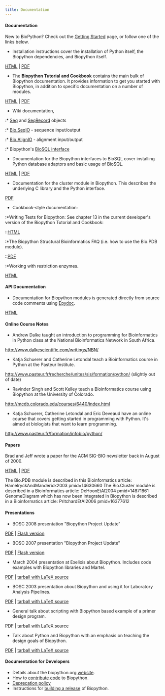 ```yaml
---
title: Documentation
---
```


#### Documentation

New to BioPython? Check out the [Getting
Started](Getting_Started "wikilink") page, or follow one of the links
below.

-   Installation instructions cover the installation of Python itself,
    the Biopython dependencies, and Biopython itself.

  
[HTML](http://biopython.org/DIST/docs/install/Installation.html) |
[PDF](http://biopython.org/DIST/docs/install/Installation.pdf)

-   The **Biopython Tutorial and Cookbook** contains the main bulk of
    Biopython documentation. It provides information to get you started
    with Biopython, in addition to specific documentation on a number
    of modules.

  
[HTML](http://biopython.org/DIST/docs/tutorial/Tutorial.html) |
[PDF](http://biopython.org/DIST/docs/tutorial/Tutorial.pdf)

-   Wiki documentation,

:\* [Seq](Seq "wikilink") and [SeqRecord](SeqRecord "wikilink") objects

:\* [Bio.SeqIO](SeqIO "wikilink") - sequence input/output

:\* [Bio.AlignIO](AlignIO "wikilink") - alignment input/output

:\* Biopython's [BioSQL interface](BioSQL "wikilink")

-   Documentation for the Biopython interfaces to BioSQL cover
    installing Python database adaptors and basic usage of BioSQL.

  
[HTML](http://biopython.org/DIST/docs/biosql/python_biosql_basic.html) |
[PDF](http://biopython.org/DIST/docs/biosql/python_biosql_basic.pdf)

-   Documentation for the cluster module in Biopython. This describes
    the underlying C library and the Python interface.

  
[PDF](http://biopython.org/DIST/docs/cluster/cluster.pdf)

-   Cookbook-style documentation:

:\*Writing Tests for Biopython: See chapter 13 in the current
developer's version of the Biopython Tutorial and Cookbook:

::[HTML](http://biopython.org/DIST/docs/tutorial/Tutorial.proposal.html)

:\*The Biopython Structural Bioinformatics FAQ (i.e. how to use the
Bio.PDB module).

::[PDF](http://biopython.org/DIST/docs/cookbook/biopdb_faq.pdf)

:\*Working with restriction enzymes.

  
  
[HTML](http://biopython.org/DIST/docs/cookbook/Restriction.html)

#### API Documentation

-   Documentation for Biopython modules is generated directly from
    source code comments using [Epydoc](http://epydoc.sourceforge.net/).

  
[HTML](http://biopython.org/DIST/docs/api)

#### Online Course Notes

-   Andrew Dalke taught an introduction to programming for
    Bioinformatics in Python class at the National Bioinformatics
    Network in South Africa.

  
<http://www.dalkescientific.com/writings/NBN/>

-   Katja Schuerer and Catherine Letondal teach a Bioinformatics course
    in Python at the Pasteur Institute.

  
<http://www.pasteur.fr/recherche/unites/sis/formation/python/> (slightly
out of date)

-   Ravinder Singh and Scott Kelley teach a Bioinformatics course using
    Biopython at the University of Colorado.

  
<http://mcdb.colorado.edu/courses/6440/index.html>

-   Katja Schuerer, Catherine Letondal and Eric Deveaud have an online
    course that covers getting started in programming with Python. It's
    aimed at biologists that want to learn programming.

  
<http://www.pasteur.fr/formation/infobio/python/>

#### Papers

Brad and Jeff wrote a paper for the ACM SIG-BIO newsletter back in
August of 2000.

  
[HTML](http://biopython.org/DIST/docs/acm/ACMbiopy.html) |
[PDF](http://biopython.org/DIST/docs/acm/ACMbiopy.pdf)

The Bio.PDB module is described in this Bioinformatics article: <biblio>
HamelryckAndManderick2003 pmid=14630660 </biblio> The Bio.Cluster module
is described in a Bioinformatics article: <biblio> DeHoonEtAl2004
pmid=14871861 </biblio> GenomeDiagram which has now been integrated in
Biopython is described in a Bioinformatics article: <biblio>
PritchardEtAl2006 pmid=16377612 </biblio>

#### Presentations

-   BOSC 2008 presentation "Biopython Project Update"

  
[PDF](http://biopython.org/DIST/docs/presentations/Biopython_BOSC_2008.pdf)
| [Flash
version](http://www.slideshare.net/bosc_2008/antao-biopython-bosc2008/)

-   BOSC 2007 presentation "Biopython Project Update"

  
[PDF](http://biopython.org/DIST/docs/presentations/Biopython_BOSC_2007.pdf)
| [Flash version](http://www.slideshare.net/bosc/biopython)

-   March 2004 presentation at Exelixis about Biopython. Includes code
    examples with Biopython libraries and Martel.

  
[PDF](http://biopython.org/DIST/docs/presentations/biopython_exelixis.pdf)
| [tarball with LaTeX
source](http://biopython.org/DIST/docs/presentations/biopython_exelixis.tar.gz)

-   BOSC 2003 presentation about Biopython and using it for Laboratory
    Analysis Pipelines.

  
[PDF](http://biopython.org/DIST/docs/presentations/bosc_biopython.pdf) |
[tarball with LaTeX
source](http://biopython.org/DIST/docs/presentations/bosc_biopython.tar.gz)

-   General talk about scripting with Biopython based example of a
    primer design program.

  
[PDF](http://biopython.org/DIST/docs/presentations/scripting.pdf) |
[tarball with LaTeX
source](http://biopython.org/DIST/docs/presentations/scripting.tar.gz)

-   Talk about Python and Biopython with an emphasis on teaching the
    design goals of Biopython.

  
[PDF](http://biopython.org/DIST/docs/presentations/biopython.pdf) |
[tarball with LaTeX
source](http://biopython.org/DIST/docs/presentations/biopy_group.tar.gz)

#### Documentation for Developers

-   Details about the biopython.org [website](website "wikilink").
-   How to [contribute code](Contributing "wikilink") to Biopython.
-   [Deprecation policy](Deprecation_policy "wikilink")
-   Instructions for [building a release](building_a_release "wikilink")
    of Biopython.

